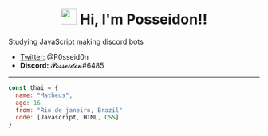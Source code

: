 <h1 align="center"><img src="https://media.giphy.com/media/hvRJCLFzcasrR4ia7z/giphy.gif" width="32px"> Hi, I'm Posseidon!!</h1>
<p>Studying JavaScript making discord bots</p>

<ul>
    <li><a href="https://twitter.com/P0sseid0n">Twitter:</a> @P0sseid0n  </img></li>
    <li><b>Discord:</b> 𝓟𝓸𝓼𝓼𝓮𝓲𝓭𝓸𝓷#6485 </img></li>
</ul>

<hr>

```javascript
const thai = {
  name: "Matheus",
  age: 16
  from: "Rio de janeiro, Brazil"
  code: [Javascript, HTML, CSS]
}
